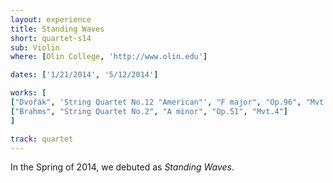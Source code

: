 ```yaml
---
layout: experience
title: Standing Waves
short: quartet-s14
sub: Violin
where: [Olin College, 'http://www.olin.edu']

dates: ['1/21/2014', '5/12/2014']

works: [
["Dvořák", 'String Quartet No.12 "American"', "F major", "Op.96", "Mvt.I"],
["Brahms", "String Quartet No.2", "A minor", "Op.51", "Mvt.4"]
]

track: quartet
---
```


In the Spring of 2014, we debuted as *Standing Waves*.